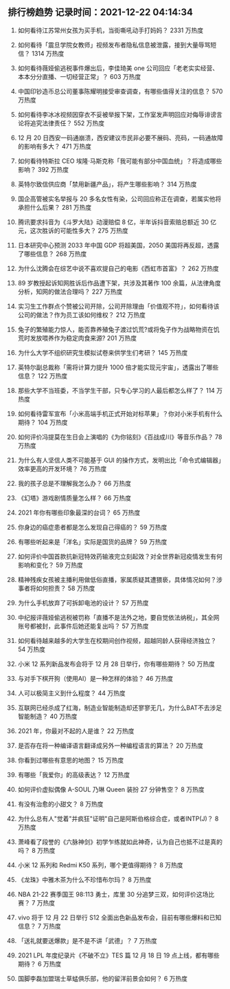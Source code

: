 
## 排行榜趋势 记录时间：2021-12-22 04:14:34
  
  1. 如何看待江苏常州女孩为买手机，当街嘶吼动手打妈妈？ 2331 万热度
    
  2. 如何看待「震旦学院女教师」视频发布者隐私信息被泄露，接到大量辱骂短信？ 1314 万热度
    
  3. 如何看待薇娅偷逃税事件爆出后，李佳琦美 one 公司回应「老老实实经营、本本分分直播、一切经营正常」？ 603 万热度
    
  4. 中国印钞造币总公司董事陈耀明接受审查调查，有哪些值得关注的信息？ 570 万热度
    
  5. 如何看待李冰冰视频因穿衣不妥被举报下架，工作室发声明回应对侮辱诽谤言论将追究法律责任？ 552 万热度
    
  6. 12 月 20 日西安一码通崩溃，西安建议市民非必要不展码、亮码，一码通故障的影响有多大？ 471 万热度
    
  7. 如何看待特斯拉 CEO 埃隆·马斯克称「我可能有部分中国血统」？将造成哪些影响？ 392 万热度
    
  8. 英特尔致信供应商「禁用新疆产品」，将产生哪些影响？ 314 万热度
    
  9. 国企高管被实名举报与 20 多名女性有染，公司回应称正在调查，若属实他将承担什么后果？ 281 万热度
    
  10. 腾讯要求抖音为《斗罗大陆》动漫赔偿 8 亿，半年诉抖音索赔总额近 30 亿元，这次胜诉的可能性多大？ 275 万热度
    
  11. 日本研究中心预测 2033 年中国 GDP 将超美国，2050 美国将再反超，透露了哪些信息？ 268 万热度
    
  12. 为什么沈腾会在综艺中说不喜欢提自己的电影《西虹市首富》？ 262 万热度
    
  13. 89 岁教授起诉知网胜诉后作品遭下架，共涉及其著作 100 余篇，从法律角度分析，知网的做法合理吗？ 227 万热度
    
  14. 实习生工作群点个赞被公司开除，公司开除理由「价值观不符」，如何看待该公司的做法？作为员工该如何维权？ 212 万热度
    
  15. 兔子的繁殖能力惊人，能否靠养殖兔子渡过饥荒?或将兔子作为战略物资在饥荒时发放喂养作为稳定肉食来源? 201 万热度
    
  16. 为什么大学不组织研究生模拟试卷来供学生们考研？ 145 万热度
    
  17. 英特尔副总裁称「需将计算力提升 1000 倍才能实现元宇宙」，透露出了哪些信息？ 122 万热度
    
  18. 那些大学不当班委，不当学生干部，只专心学习的人最后都怎么样了？ 114 万热度
    
  19. 如何看待雷军宣布「小米高端手机正式开始对标苹果」？你对小米手机有什么期待？ 104 万热度
    
  20. 如何评价冯提莫在生日会上演唱的《为你铭刻》《百战成川》等音乐作品？ 78 万热度
    
  21. 为什么有人坚信人类不可能基于 GUI 的操作方式，发明出比「命令式编辑器」效率更高的开发环境？ 76 万热度
    
  22. 我的孩子总是不理解我怎么办？ 66 万热度
    
  23. 《幻塔》游戏剧情质量怎么样？ 66 万热度
    
  24. 2021 年你有哪些印象最深的台词？ 65 万热度
    
  25. 你身边的癌症患者都是怎么发现自己得癌的？ 59 万热度
    
  26. 有哪些听起来是「洋名」实际是国货的品牌？ 59 万热度
    
  27. 如何评价中国首款抗新冠特效药输液完立刻起效？对全世界新冠疫情发生有何影响和变化？ 59 万热度
    
  28. 精神残疾女孩被主播利用做低俗直播，家属质疑其遭猥亵，具体情况如何？涉事者将如何担责？ 58 万热度
    
  29. 为什么手机放弃了可拆卸电池的设计？ 57 万热度
    
  30. 中纪报评薇娅偷逃税被罚称「直播不是法外之地，要自觉依法纳税」，其全网账号都被封，此事件后她还能复出吗？ 57 万热度
    
  31. 如何看待越来越多的大学生在校期间创作视频，超越同龄人获得经济独立？ 54 万热度
    
  32. 小米 12 系列新品发布会将于 12 月 28 日举行，你有哪些期待？ 50 万热度
    
  33. 与对手下棋开狗（使用AI）是一种怎样的体验？ 46 万热度
    
  34. 人可以极简主义到什么程度？ 44 万热度
    
  35. 互联网已经杀成了红海，制造业智能制造却还寥寥无几，为什么BAT不去涉足智能制造？ 40 万热度
    
  36. 2021 年，你最对不起的人是谁？ 22 万热度
    
  37. 是否存在将一种编译语言翻译成另外一种编程语言的算法？ 20 万热度
    
  38. 你看到过哪些有意思的地图？ 15 万热度
    
  39. 有哪些「我爱你」的高级表达？ 12 万热度
    
  40. 如何评价虚拟偶像 A-SOUL 乃琳 Queen 装扮 27 分钟售空？ 8 万热度
    
  41. 有没有治愈的小甜文？ 8 万热度
    
  42. 为什么总有人"觉着"并疯狂"证明"自己是阿斯伯格综合症，或者INTP(J)？ 8 万热度
    
  43. 萧峰看了段誉的《六脉神剑》初学乍练就如此神奇，认为自己也抵不过是真的吗？ 8 万热度
    
  44. 小米 12 系列和 Redmi K50 系列，哪个更值得期待？ 8 万热度
    
  45. 《龙珠》中雅木茶为什么不珍惜布尔玛？ 8 万热度
    
  46. NBA 21-22 赛季国王 98:113 勇士，库里 30 分追梦三双，如何评价这场比赛？ 7 万热度
    
  47. vivo 将于 12 月 22 日举行 S12 全面出色新品发布会，目前有哪些爆料和已知信息？ 7 万热度
    
  48. 「送礼就要送爆款」是不是不讲「武德」？ 7 万热度
    
  49. 2021 LPL 年度纪录片《不破不立》TES 篇 12 月 18 日 19 点上线，都有哪些期待？ 6 万热度
    
  50. 国脚李磊加盟瑞士草蜢俱乐部，他的留洋前景会如何？ 6 万热度
    